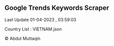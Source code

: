

## Google Trends Keywords Scraper 
 
Last Update 01-04-2023 , 03:59:03

Country List :
VIETNAM.json



© Abdul Muttaqin 
